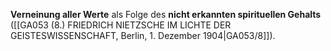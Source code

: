 
**Verneinung aller Werte** als Folge des **nicht erkannten spirituellen Gehalts** ([[GA053 (8.) FRIEDRICH NIETZSCHE IM LICHTE DER GEISTESWISSENSCHAFT, Berlin, 1. Dezember 1904|GA053/8]]).
